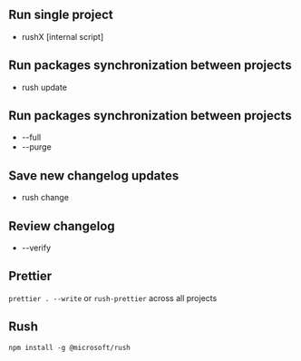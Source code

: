 ## Run single project
- rushX [internal script]

## Run packages synchronization between projects
- rush update
## Run packages synchronization between projects
- --full
- --purge

## Save new changelog updates
- rush change
## Review changelog
- --verify

## Prettier
`prettier . --write` or `rush-prettier` across all projects

## Rush
`npm install -g @microsoft/rush`
